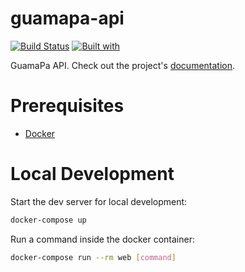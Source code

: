 # guamapa-api

[![Build Status](https://api.travis-ci.com/brleinad/guamapa-api.svg?token=zZi27xJTeKGU5Ef83jEZ&branch=main)](https://travis-ci.org/brleinad/guamapa-api)
[![Built with](https://img.shields.io/badge/Built_with-Cookiecutter_Django_Rest-F7B633.svg)](https://github.com/agconti/cookiecutter-django-rest)

GuamaPa API. Check out the project's [documentation](http://brleinad.github.io/guamapa-api/).

# Prerequisites

- [Docker](https://docs.docker.com/docker-for-mac/install/)  

# Local Development

Start the dev server for local development:
```bash
docker-compose up
```

Run a command inside the docker container:

```bash
docker-compose run --rm web [command]
```
